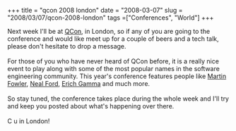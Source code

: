 +++ 
title = "qcon 2008 london"
date = "2008-03-07"
slug = "2008/03/07/qcon-2008-london"
tags =["Conferences", "World"]
+++

<p>
Next week I'll be at <a href="http://qcon.infoq.com/london/">QCon</a>, in London, so if any of you are going to the conference and would like meet up for a couple of beers and a tech talk, please don't hesitate to drop a message.<br><br>For those of you who have never heard of QCon before, it is a really nice event to play along with some of the most popular names in the software engineering community. This year's conference features people like <a href="http://www.martinfowler.com/">Martin Fowler</a>, <a href="http://www.nealford.com/">Neal Ford</a>, <a href="http://en.wikipedia.org/wiki/Erich_Gamma">Erich Gamma</a> and much more.<br><br>So stay tuned, the conference takes place during the whole week and I'll try and keep you posted about what's happening over there.<br><br>C u in London!
</p>


